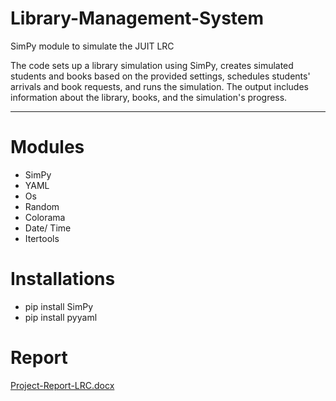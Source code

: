 # Library-Management-System
SimPy module to simulate the JUIT LRC 

 The code sets up a library simulation using SimPy, creates simulated students and books based on the provided settings, schedules students' arrivals and book requests, and runs the simulation. The output includes information about the library, books, and the simulation's progress.






<hr>

# Modules

-	SimPy
-	YAML
-	Os
-	Random
-	Colorama 
-	Date/ Time
-	Itertools

# Installations

- pip install SimPy
- pip install pyyaml

# Report
[Project-Report-LRC.docx](https://github.com/nandini-2407/Library-Management-System/files/11413452/Project-Report-LRC.docx)
